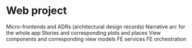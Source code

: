 # Web project

Micro-frontends and ADRs (architectural design records)
Narrative arc for the whole app
Stories and corresponding plots and places
View components and corresponding view models
FE services
FE orchestration